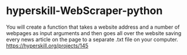 # hyperskill-WebScraper-python
You will create a function that takes a website address and a number of webpages as input arguments and then goes all over the website saving every news article on the page to a separate .txt file on your computer. https://hyperskill.org/projects/145
